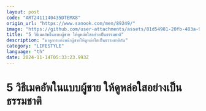 ```yaml
---
layout: post
code: "ART2411140435DTEMX8"
origin_url: "https://www.sanook.com/men/89249/"
image: "https://github.com/user-attachments/assets/81d54981-20fb-483a-9f68-74b3e899dacf"
title: "5 วิธีเมคอัพในแบบผู้ชาย ให้ดูหล่อใสอย่างเป็นธรรมชาติ"
description: "มาดูการแต่งหน้าผู้ชายให้ดูหล่อใสเป็นธรรมชาติกัน"
category: "LIFESTYLE"
language: "th"
date: 2024-11-14T05:33:23.993Z
---
```


# 5 วิธีเมคอัพในแบบผู้ชาย ให้ดูหล่อใสอย่างเป็นธรรมชาติ